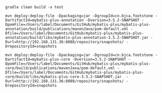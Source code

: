 `gradle clean build -x test`


`mvn deploy:deploy-file -Dpackaging=jar -DgroupId=cn.bjca.footstone -DartifactId=mybatis-plus-annotation -Dversion=3.5.2-SNAPSHOT -DpomFile=/Users/label/Documents/GitHub/mybatis-plus/mybatis-plus-annotation/build/publications/mavenJava/pom-default.xml -Dfile=/Users/label/Documents/GitHub/mybatis-plus/mybatis-plus-annotation/build/libs/mybatis-plus-annotation-3.5.2-SNAPSHOT.jar -Durl=http://192.168.131.36:8088/repository/snapshots/ -DrepositoryId=snapshots`

`mvn deploy:deploy-file -Dpackaging=jar -DgroupId=cn.bjca.footstone -DartifactId=mybatis-plus-core -Dversion=3.5.2-SNAPSHOT -DpomFile=/Users/label/Documents/GitHub/mybatis-plus/mybatis-plus-core/build/publications/mavenJava/pom-default.xml -Dfile=/Users/label/Documents/GitHub/mybatis-plus/mybatis-plus-core/build/libs/mybatis-plus-core-3.5.2-SNAPSHOT.jar  -Durl=http://192.168.131.36:8088/repository/snapshots/ -DrepositoryId=snapshots`
